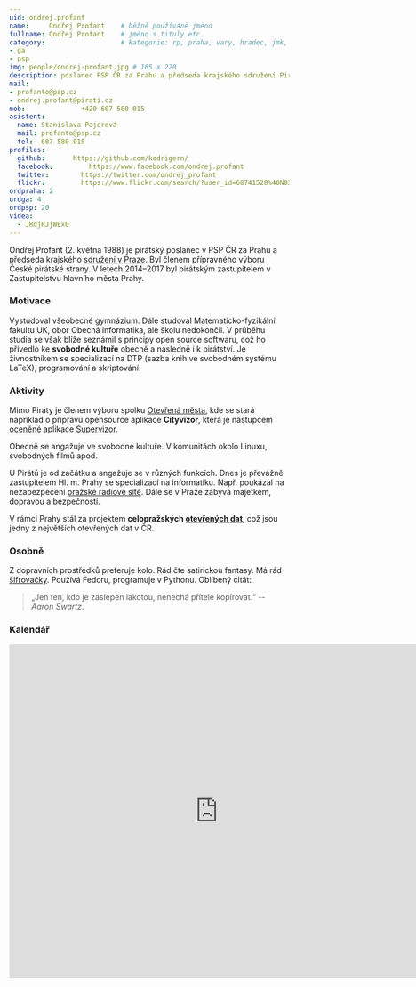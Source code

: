 ```yaml
---
uid: ondrej.profant
name:     Ondřej Profant  	# běžně používáné jméno
fullname: Ondřej Profant  	# jméno s tituly etc.
category:                 	# kategorie: rp, praha, vary, hradec, jmk, senat
- ga
- psp
img: people/ondrej-profant.jpg # 165 x 220
description: poslanec PSP ČR za Prahu a předseda krajského sdružení Pirátské strany v Praze             	# kratký popis, max 160 znaků
mail:
- profanto@psp.cz
- ondrej.profant@pirati.cz
mob:			  +420 607 580 015
asistent:
  name: Stanislava Pajerová
  mail: profanto@psp.cz
  tel:  607 580 015
profiles:
  github:       https://github.com/kedrigern/
  facebook: 		https://www.facebook.com/ondrej.profant
  twitter: 		  https://twitter.com/ondrej_profant
  flickr:		  https://www.flickr.com/search/?user_id=68741528%40N03&sort=date-taken-desc&view_all=1&text=ond%C5%99ej%20profant
ordpraha: 2
ordga: 4
ordpsp: 20
videa:
  - JRdjRJjWEx0
---
```


Ondřej Profant (2. května 1988) je pirátský poslanec v PSP ČR za Prahu a předseda krajského [sdružení v Praze][]. Byl členem přípravného výboru České pirátské strany. V letech 2014–2017 byl pirátským zastupitelem v Zastupitelstvu hlavního města Prahy.

### Motivace

Vystudoval všeobecné gymnázium. Dále studoval Matematicko-fyzikální fakultu UK, obor Obecná informatika, ale školu nedokončil. V průběhu studia se však blíže seznámil s principy open source softwaru, což ho přivedlo ke **svobodné kultuře** obecně a následně i k pirátství. Je živnostníkem se specializací na DTP (sazba knih ve svobodném systému LaTeX), programování a skriptování.

### Aktivity

Mimo Piráty je členem výboru spolku [Otevřená města][], kde se stará například o přípravu opensource aplikace **Cityvizor**, která je nástupcem [oceněné][] aplikace [Supervizor][].

Obecně se angažuje ve svobodné kultuře. V komunitách okolo Linuxu, svobodných filmů apod.

U Pirátů je od začátku a angažuje se v různých funkcích. Dnes je převážně zastupitelem Hl. m. Prahy se specializací na informatiku. Např. poukázal na nezabezpečení [pražské radiové sítě][]. Dále se v Praze zabývá majetkem, dopravou a bezpečností.

V rámci Prahy stál za projektem **celopražských [otevřených dat][]**, což jsou jedny z největších otevřených dat v ČR.

### Osobně

Z dopravních prostředků preferuje kolo. Rád čte satirickou fantasy. Má rád [šifrovačky][]. Používá Fedoru, programuje v Pythonu. Oblíbený citát:

> „Jen ten, kdo je zaslepen lakotou, nenechá přítele kopírovat.“ -- *Aaron Swartz*.


### Kalendář

<iframe src="https://calendar.google.com/calendar/embed?showTitle=0&amp;showPrint=0&amp;showCalendars=0&amp;showTz=0&amp;height=600&amp;wkst=2&amp;hl=cs&amp;bgcolor=%23FFFFFF&amp;src=re22cium9203etd7jv7crbf7ck%40group.calendar.google.com&amp;color=%231B887A&amp;ctz=Europe%2FPrague" style="border-width:0" width="750" height="600" frameborder="0" scrolling="no"></iframe>


[sdružení v Praze]: https://praha.pirati.cz
[Otevřená města]: http://otevrenamesta.cz
[Supervizor]: http://data.mfcr.cz/supervizor/
[otevřených dat]: http://opendata.praha.eu
[šifrovačky]: http://sifrovacky.cz
[oceněné]: http://www.otevrenadata.cz/soutez/rocnik-2015/
[pražské radiové sítě]: https://youtu.be/JRdjRJjWEx0
